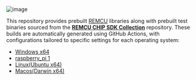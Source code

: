 ![image](https://github.com/remotemcu/prebuilt_libraries/assets/6123791/7c7a1686-5b74-4645-a05f-1dda019245c2)

This repository provides prebuilt [REMCU](https://remotemcu.com/) libraries along with prebuilt test binaries sourced from the [**REMCU CHIP SDK Collection**](https://github.com/remotemcu/remcu-chip-sdks) repository. 
These builds are automatically generated using GitHub Actions, with configurations tailored to specific settings for each operating system:
* [Windows x64](https://github.com/remotemcu/remcu-chip-sdks/blob/master/.github/workflows/windows.yml)
* [raspberry_pi 1](https://github.com/remotemcu/remcu-chip-sdks/blob/master/.github/workflows/raspberry_pi_armv6_bcm2708.yml)
* [Linux(Ubuntu x64)](https://github.com/remotemcu/remcu-chip-sdks/blob/master/.github/workflows/ubuntu.yml)
* [Macos(Darwin x64)](https://github.com/remotemcu/remcu-chip-sdks/blob/master/.github/workflows/macos.yml)
